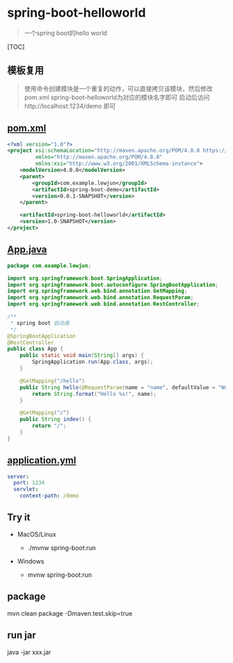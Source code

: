 # spring-boot-helloworld

> 一个spring boot的hello world

[TOC]

## 模板复用

> 使用命令创建模块是一个重复的动作，可以直接拷贝该模块，然后修改pom.xml
<artifactId>spring-boot-helloworld</artifactId>为对应的模块名字即可
启动后访问 http://localhost:1234/demo 即可

## [pom.xml](pom.xml)

```xml
<?xml version="1.0"?>
<project xsi:schemaLocation="http://maven.apache.org/POM/4.0.0 https://maven.apache.org/xsd/maven-4.0.0.xsd"
         xmlns="http://maven.apache.org/POM/4.0.0"
         xmlns:xsi="http://www.w3.org/2001/XMLSchema-instance">
    <modelVersion>4.0.0</modelVersion>
    <parent>
        <groupId>com.example.lewjun</groupId>
        <artifactId>spring-boot-demo</artifactId>
        <version>0.0.1-SNAPSHOT</version>
    </parent>

    <artifactId>spring-boot-helloworld</artifactId>
    <version>1.0-SNAPSHOT</version>
</project>
```

## [App.java](src/main/java/com/example/lewjun/App.java)

```java
package com.example.lewjun;

import org.springframework.boot.SpringApplication;
import org.springframework.boot.autoconfigure.SpringBootApplication;
import org.springframework.web.bind.annotation.GetMapping;
import org.springframework.web.bind.annotation.RequestParam;
import org.springframework.web.bind.annotation.RestController;

/**
 * spring boot 启动类
 */
@SpringBootApplication
@RestController
public class App {
    public static void main(String[] args) {
        SpringApplication.run(App.class, args);
    }

    @GetMapping("/hello")
    public String hello(@RequestParam(name = "name", defaultValue = "World") String name) {
        return String.format("Hello %s!", name);
    }

    @GetMapping("/")
    public String index() {
        return "/";
    }
}
```

## [application.yml](src/main/resources/application.yml)

```yaml
server:
  port: 1234
  servlet:
    context-path: /demo
```

## Try it

* MacOS/Linux
    * ./mvnw spring-boot:run

* Windows
    * mvnw spring-boot:run

## package

mvn clean package -Dmaven.test.skip=true

## run jar

java -jar xxx.jar


